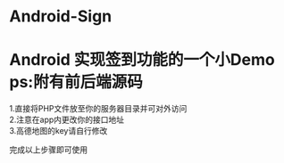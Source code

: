 # Android-Sign
# Android 实现签到功能的一个小Demo ps:附有前后端源码

1.直接将PHP文件放至你的服务器目录并可对外访问<br/>
2.注意在app内更改你的接口地址<br/>
3.高德地图的key请自行修改<br/>
 
 完成以上步骤即可使用
